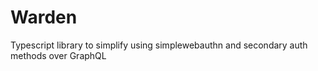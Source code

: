 # Warden
Typescript library to simplify using simplewebauthn and secondary auth methods over GraphQL
